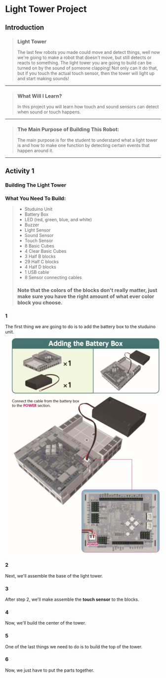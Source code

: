 # Light Tower Project
## Introduction
> ### Light Tower
> The last few robots you made could move and detect things, well now we're going to make a robot that doesn't move, but still detects or reacts to something. The light tower you are going to build can be turned on by the sound of someone clapping! Not only can it do that, but if you touch the actual touch sensor, then the tower will light up and start making sounds!

---

> ### What Will I Learn?
> In this project you will learn how touch and sound sensors can detect when sound or touch happens.

---

> ### The Main Purpose of Building This Robot:
> The main purpose is for the student to understand what a light tower is and how to make one function by detecting certain events that happen around it.

---

## Activity 1
### Building The Light Tower
### What You Need To Build:
> * Studuino Unit
> * Battery Box
> * LED (red, green, blue, and white)
> * Buzzer
> * Light Sensor
> * Sound Sensor
> * Touch Sensor
> * 8 Basic Cubes
> * 4 Clear Basic Cubes
> * 3 Half B blocks
> * 29 Half C blocks
> * 4 Half D blocks
> * 1 USB cable
> * 8 Sensor connecting cables
> ### Note that the colors of the blocks don't really matter, just make sure you have the right amount of what ever color block you choose.

### 1
The first thing we are going to do is to add the battery box to the studuino unit.
![](./1.JPG)

### 2 
Next, we'll assemble the base of the light tower.

### 3
After step 2, we'll make assemble the **touch sensor** to the blocks.

### 4
Now, we'll build the center of the tower.

### 5 
One of the last things we need to do is to build the top of the tower.

### 6 
Now, we just have to put the parts together.
